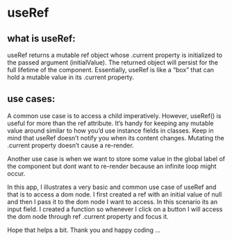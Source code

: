 # useRef

## what is useRef:
useRef returns a mutable ref object whose .current property is initialized to the passed argument (initialValue). The returned object will persist for the full lifetime of the component. Essentially, useRef is like a “box” that can hold a mutable value in its .current property.

## use cases:
A common use case is to access a child imperatively. However, useRef() is useful for more than the ref attribute. It’s handy for keeping any mutable value around similar to how you’d use instance fields in classes. Keep in mind that useRef doesn’t notify you when its content changes. Mutating the .current property doesn’t cause a re-render.

Another use case is when we want to store some value in the global label of the component but dont want to re-render because an infinite loop might occur.

In this app, I illustrates a very basic and common use case of useRef and that is to access a dom node. I first created a ref with an initial value of null and then I pass it to the dom node I want to access. In this scenario its an input field. I created a function so whenever I click on a button I will access the dom node through ref .current property and focus it.

Hope that helps a bit.
Thank you and happy coding ...